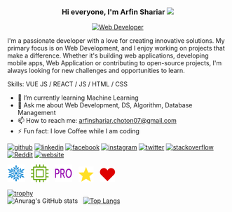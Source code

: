 <h3 align="center">
    Hi everyone, I'm Arfin Shariar
    <img src="https://media.giphy.com/media/l1J9NJRqBAp3iHaxO/giphy.gif" width="50">
</h3>
<p align="center">
    <a href="https://git.io/typing-svg"><img src="https://readme-typing-svg.demolab.com?font=Fira+Code&size=16&pause=1000&color=36BA98&center=true&vCenter=true&random=false&width=435&lines=Web+Developer+%26+Machine+Learning+Expert;Coding+in+My+Blood" alt="Web Developer" /></a>
</p>


I'm a passionate developer with a love for creating innovative solutions. My primary focus is on Web Development, and I enjoy working on projects that make a difference. Whether it's building web applications, developing mobile apps, Web Application or contributing to open-source projects, I'm always looking for new challenges and opportunities to learn.

Skills: VUE JS / REACT / JS / HTML / CSS

- 🌱 I’m currently learning Machine Learning 
- 💬 Ask me about Web Development, DS, Algorithm, Database Management 
- 📫 How to reach me: arfinshariar.choton07@gmail.com 
- ⚡ Fun fact: I love Coffee while I am coding 


[<img src='https://cdn.jsdelivr.net/npm/simple-icons@3.0.1/icons/github.svg' alt='github' height='40'>](https://github.com/ArfinShariar23)  [<img src='https://cdn.jsdelivr.net/npm/simple-icons@3.0.1/icons/linkedin.svg' alt='linkedin' height='40'>](https://www.linkedin.com/in/Arfin_Shariar/)  [<img src='https://cdn.jsdelivr.net/npm/simple-icons@3.0.1/icons/facebook.svg' alt='facebook' height='40'>](https://www.facebook.com/Arfin_Shariar)  [<img src='https://cdn.jsdelivr.net/npm/simple-icons@3.0.1/icons/instagram.svg' alt='instagram' height='40'>](https://www.instagram.com/arfin_shariar/)  [<img src='https://cdn.jsdelivr.net/npm/simple-icons@3.0.1/icons/twitter.svg' alt='twitter' height='40'>](https://twitter.com/Arfin_Shariar)  [<img src='https://cdn.jsdelivr.net/npm/simple-icons@3.0.1/icons/stackoverflow.svg' alt='stackoverflow' height='40'>](https://stackoverflow.com/users/Arfin_Shariar)  [<img src='https://cdn.jsdelivr.net/npm/simple-icons@3.0.1/icons/reddit.svg' alt='Reddit' height='40'>](https://www.reddit.com/user/Arfin_Shariar)  [<img src='https://cdn.jsdelivr.net/npm/simple-icons@3.0.1/icons/icloud.svg' alt='website' height='40'>](www.arfinshariar23.com)  

<a href='https://archiveprogram.github.com/'><img src='https://raw.githubusercontent.com/acervenky/animated-github-badges/master/assets/acbadge.gif' width='40' height='40'></a> <a href='https://docs.github.com/en/developers'><img src='https://raw.githubusercontent.com/acervenky/animated-github-badges/master/assets/devbadge.gif' width='40' height='40'></a> <a href='https://github.com/pricing'><img src='https://raw.githubusercontent.com/acervenky/animated-github-badges/master/assets/pro.gif' width='40' height='40'></a> <a href='https://stars.github.com/'><img src='https://raw.githubusercontent.com/acervenky/animated-github-badges/master/assets/starbadge.gif' width='35' height='35'></a> <a href='https://docs.github.com/en/github/supporting-the-open-source-community-with-github-sponsors'><img src='https://raw.githubusercontent.com/acervenky/animated-github-badges/master/assets/sponsorbadge.gif' width='35' height='35'></a> 

[![trophy](https://github-profile-trophy.vercel.app/?username=ArfinShariar23)](https://github.com/ryo-ma/github-profile-trophy)
<br>
![Anurag's GitHub stats](https://github-readme-stats.vercel.app/api?username=altalha201&show_icons=true&theme=dracula) &nbsp;
[![Top Langs](https://github-readme-stats.vercel.app/api/top-langs/?username=altalha201&layout=compact)](https://github.com/anuraghazra/github-readme-stats)
 

